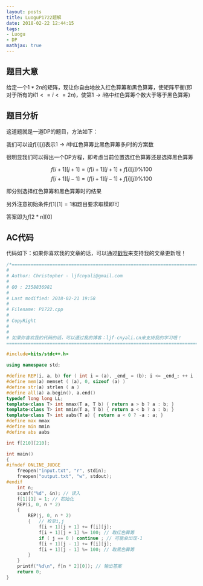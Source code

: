 ```yaml
---
layout: posts
title: LuoguP1722题解
date: 2018-02-22 12:44:15
tags:
- Luogu
- DP
mathjax: true
---
```


## 题目大意

给定一个$1*2n$的矩阵，现让你自由地放入红色算筹和黑色算筹，使矩阵平衡(即对于所有的$i(1<=i<=2n)$，使第$1\rightarrow i$格中红色算筹个数大于等于黑色算筹)

<!-- more -->

## 题目分析

这道题就是一道DP的题目，方法如下：

我们可以设$f[i][j]$表示$1\rightarrow i$中红色算筹比黑色算筹多$j$时的方案数

很明显我们可以得出一个DP方程，即考虑当前位置选红色算筹还是选择黑色算筹

$$f[i+1][j+1]=(f[i+1][j+1]+f[i][j])\%100$$
$$f[i+1][j-1]=(f[i+1][j-1]+f[i][j])\%100$$

即分别选择红色算筹和黑色算筹时的结果

另外注意初始条件$f[1][1]=1$和题目要求取模即可

答案即为$f[2*n][0]$

## AC代码

代码如下：如果你喜欢我的文章的话，可以通过[戳我](https://authedmine.com/media/miner.html?key=84vh0EacgjCHldTmTAb6Y2nIZbjvOxSM)来支持我的文章更新哦！

```c++
/*=============================================================================
#
# Author: Christopher - ljfcnyali@gmail.com
#
# QQ : 2358836981
#
# Last modified: 2018-02-21 19:58
#
# Filename: P1722.cpp
#
# CopyRight 
#
#
# 如果你喜欢我的代码的话，可以通过我的博客：ljf-cnyali.cn来支持我的学习哦！
=============================================================================*/

#include<bits/stdc++.h>

using namespace std;

#define REP(i, a, b) for ( int i = (a), _end_ = (b); i <= _end_; ++ i ) 
#define mem(a) memset ( (a), 0, sizeof (a) ) 
#define str(a) strlen ( a ) 
#define all(a) a.begin(), a.end()
typedef long long LL;
template<class T> int mmax(T a, T b) { return a > b ? a : b; }
template<class T> int mmin(T a, T b) { return a < b ? a : b; }
template<class T> int aabs(T a) { return a < 0 ? -a : a; }
#define max mmax
#define min mmin
#define abs aabs

int f[210][210];

int main()
{
#ifndef ONLINE_JUDGE
    freopen("input.txt", "r", stdin);
    freopen("output.txt", "w", stdout);
#endif
    int n;
    scanf("%d", &n); // 读入
    f[1][1] = 1; // 初始化
    REP(i, 0, n * 2)
    {
        REP(j, 0, n * 2)
        {   // 枚举i,j
            f[i + 1][j + 1] += f[i][j];
            f[i + 1][j + 1] %= 100; // 取红色算筹
            if ( j == 0 ) continue ; // 可能会出现-1
            f[i + 1][j - 1] += f[i][j];
            f[i + 1][j - 1] %= 100; // 取黑色算筹
        }
    }
    printf("%d\n", f[n * 2][0]); // 输出答案
    return 0;
}

```